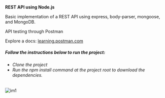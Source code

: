 **REST API using Node.js**

Basic implementation of a REST API using express, body-parser, mongoose, and MongoDB.

API testing through Postman 

Explore a docs: <a href="https://learning.postman.com/">learning.postman.com</a>
  

<h5>Follow the instructions below to run the project:</h5>
<h6>
  <ul>
    <li>Clone the project</li>
    <li>Run the npm install command at the project root to download the dependencies.</li>
  </ul>
</h6>



![im1](https://user-images.githubusercontent.com/52089289/82515767-70e2e280-9aef-11ea-8531-696c02a9faf9.png)
